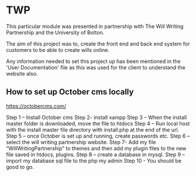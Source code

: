 # TWP

This particular module was presented in partnership with The Will Writing Partnership and the University of Bolton.

The aim of this project was to, create the front end and back end system for customers to be able to create wills online.

Any information needed to set this project up has been mentioned in the 'User Documentation' file as this was used for the client to understand the website also.

## How to set up October cms locally

 
https://octobercms.com/

Step 1 – Install October cms
Step 2- install xampp
Step 3 – When the install master folder is downloaded, move the file to htdocs
Step 4 – Run local host with the install master file directory with install.php at the end of the url.
Step 5 – once October is set up and running, create passwords etc.
Step 6 – select the will writing partnership website.
Step 7- Add my file  “WillWritingPartnership” to themes	and then add my plugin files to the new file saved in htdocs, plugins.
Step 8 – create a database in mysql.
Step 9 – import my database sql file to the php my admin 
Step 10 - You should be good to go. 
